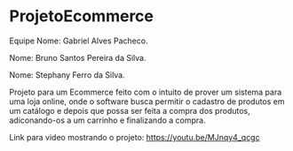 # ProjetoEcommerce
Equipe
Nome: Gabriel Alves Pacheco.

Nome: Bruno Santos Pereira da Silva.

Nome: Stephany Ferro da Silva.


Projeto para um Ecommerce feito com o intuito de prover um sistema para uma loja online, onde o software busca permitir o cadastro de produtos em um catálogo e depois que possa ser feita 
a compra dos produtos, adiconando-os a um carrinho e finalizando a compra.

Link para video mostrando o projeto: https://youtu.be/MJnqy4_qcgc
